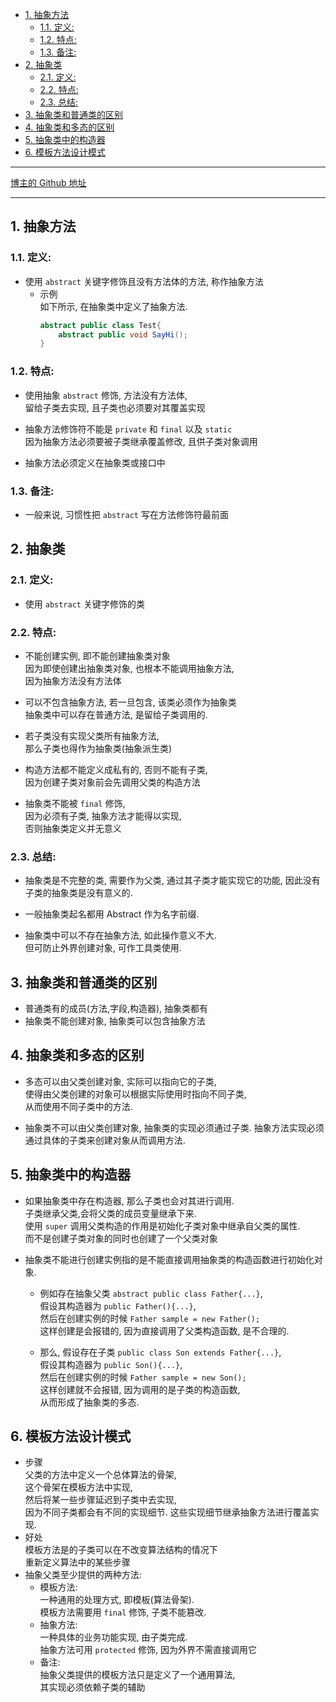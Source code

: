 <!-- TOC -->

- [1. 抽象方法](#1-抽象方法)
  - [1.1. 定义:](#11-定义)
  - [1.2. 特点:](#12-特点)
  - [1.3. 备注:](#13-备注)
- [2. 抽象类](#2-抽象类)
  - [2.1. 定义:](#21-定义)
  - [2.2. 特点:](#22-特点)
  - [2.3. 总结:](#23-总结)
- [3. 抽象类和普通类的区别](#3-抽象类和普通类的区别)
- [4. 抽象类和多态的区别](#4-抽象类和多态的区别)
- [5. 抽象类中的构造器](#5-抽象类中的构造器)
- [6. 模板方法设计模式](#6-模板方法设计模式)

<!-- /TOC -->

****
[博主的 Github 地址](https://github.com/leon9dragon)
****

## 1. 抽象方法

### 1.1. 定义:  
  - 使用 `abstract` 关键字修饰且没有方法体的方法, 称作抽象方法
    - 示例   
      如下所示, 在抽象类中定义了抽象方法.
      ```java
      abstract public class Test{
          abstract public void SayHi();
      }
      ```

### 1.2. 特点:  
  - 使用抽象 `abstract` 修饰, 方法没有方法体,  
    留给子类去实现, 且子类也必须要对其覆盖实现   
  
  - 抽象方法修饰符不能是 `private` 和 `final` 以及 `static`  
    因为抽象方法必须要被子类继承覆盖修改, 且供子类对象调用
  
  - 抽象方法必须定义在抽象类或接口中

### 1.3. 备注:  
  - 一般来说, 习惯性把 `abstract` 写在方法修饰符最前面

## 2. 抽象类

### 2.1. 定义:  
  - 使用 `abstract` 关键字修饰的类

### 2.2. 特点:  
  - 不能创建实例, 即不能创建抽象类对象  
    因为即使创建出抽象类对象, 也根本不能调用抽象方法,  
    因为抽象方法没有方法体
  
  - 可以不包含抽象方法, 若一旦包含, 该类必须作为抽象类  
    抽象类中可以存在普通方法, 是留给子类调用的.
  
  - 若子类没有实现父类所有抽象方法,  
    那么子类也得作为抽象类(抽象派生类)  
  
  - 构造方法都不能定义成私有的, 否则不能有子类,  
    因为创建子类对象前会先调用父类的构造方法
  
  - 抽象类不能被 `final` 修饰,  
    因为必须有子类, 抽象方法才能得以实现,   
    否则抽象类定义并无意义

### 2.3. 总结:  
  - 抽象类是不完整的类, 需要作为父类, 通过其子类才能实现它的功能, 因此没有子类的抽象类是没有意义的.
  
  - 一般抽象类起名都用 Abstract 作为名字前缀.
  
  - 抽象类中可以不存在抽象方法, 如此操作意义不大.   
    但可防止外界创建对象, 可作工具类使用.


## 3. 抽象类和普通类的区别
- 普通类有的成员(方法,字段,构造器), 抽象类都有
- 抽象类不能创建对象, 抽象类可以包含抽象方法

## 4. 抽象类和多态的区别
- 多态可以由父类创建对象, 实际可以指向它的子类,  
  使得由父类创建的对象可以根据实际使用时指向不同子类,  
  从而使用不同子类中的方法.

- 抽象类不可以由父类创建对象, 抽象类的实现必须通过子类.
  抽象方法实现必须通过具体的子类来创建对象从而调用方法.

## 5. 抽象类中的构造器
- 如果抽象类中存在构造器, 那么子类也会对其进行调用.  
  子类继承父类,会将父类的成员变量继承下来.  
  使用 `super` 调用父类构造的作用是初始化子类对象中继承自父类的属性.  
  而不是创建子类对象的同时也创建了一个父类对象

- 抽象类不能进行创建实例指的是不能直接调用抽象类的构造函数进行初始化对象.  
  - 例如存在抽象父类 `abstract public class Father{...}`,  
    假设其构造器为 `public Father(){...}`,  
    然后在创建实例的时候 `Father sample = new Father();`   
    这样创建是会报错的, 因为直接调用了父类构造函数, 是不合理的.  
  
  - 那么, 假设存在子类 `public class Son extends Father{...}`,  
    假设其构造器为 `public Son(){...}`,  
    然后在创建实例的时候 `Father sample = new Son();`  
    这样创建就不会报错, 因为调用的是子类的构造函数,  
    从而形成了抽象类的多态.

## 6. 模板方法设计模式
- 步骤  
  父类的方法中定义一个总体算法的骨架,  
  这个骨架在模板方法中实现,  
  然后将某一些步骤延迟到子类中去实现,  
  因为不同子类都会有不同的实现细节.
  这些实现细节继承抽象方法进行覆盖实现.
- 好处  
  模板方法是的子类可以在不改变算法结构的情况下  
  重新定义算法中的某些步骤
- 抽象父类至少提供的两种方法:  
  - 模板方法:  
    一种通用的处理方式, 即模板(算法骨架).  
    模板方法需要用 `final` 修饰, 子类不能篡改.
  - 抽象方法:  
    一种具体的业务功能实现, 由子类完成.  
    抽象方法可用 `protected` 修饰, 因为外界不需直接调用它
  - 备注:  
    抽象父类提供的模板方法只是定义了一个通用算法,  
    其实现必须依赖子类的辅助